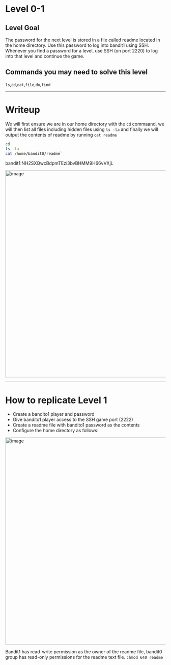 # Level 0-1

## Level Goal
The password for the next level is stored in a file called readme located in the home directory. Use this password to log into bandit1 using SSH. Whenever you find a password for a level, use SSH (on port 2220) to log into that level and continue the game.

## Commands you may need to solve this level
`ls`,`cd`,`cat`,`file`,`du`,`find`

---
# Writeup
We will first ensure we are in our home directory with the `cd` commaand, we will then list all files including hidden files using `ls -la` and finally we will output the contents of readme by running `cat readme`

```bash
cd
ls -la
cat /home/bandit0/readme`
```
bandit1:NH2SXQwcBdpmTEzi3bvBHMM9H66vVXjL

<img width="650" alt="image" src="https://github.com/rmcmillan34/bandito/assets/16860457/f70e47a9-02f7-45a7-a2c1-26e631e14cc9">

---
# How to replicate Level 1
- Create a bandito1 player and password
- Give bandito1 player access to the SSH game port (2222)
- Create a readme file with bandito1 password as the contents
- Configure the home directory as follows:
  
<img width="650" alt="image" src="https://github.com/rmcmillan34/bandito/assets/16860457/601c90b1-2fda-4f29-a2c0-ab83bd52934d">

Bandit1 has read-write permission as the owner of the readme file, bandit0 group has read-only permissions for the readme text file. `chmod 640 readme`


